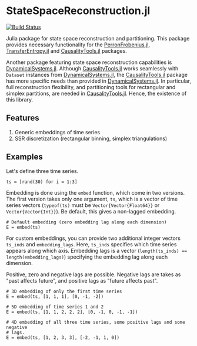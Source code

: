 # StateSpaceReconstruction.jl

[![Build Status](https://travis-ci.org/kahaaga/StateSpaceReconstruction.jl.svg?branch=master)](https://travis-ci.org/kahaaga/StateSpaceReconstruction.jl)

Julia package for state space reconstruction and partitioning. This package provides necessary functionality for the [PerronFrobenius.jl](https://github.com/kahaaga/PerronFrobenius.jl),
[TransferEntropy.jl](https://github.com/kahaaga/TransferEntropy.jl) and
[CausalityTools.jl](https://github.com/kahaaga/CausalityTools.jl) packages.

Another package featuring state space reconstruction capabilities is [DynamicalSystems.jl](https://github.com/JuliaDynamics/DynamicalSystems.jl).
Although [CausalityTools.jl](https://github.com/kahaaga/CausalityTools.jl)
works seamlessly with `Dataset` instances from [DynamicalSystems.jl](https://github.com/JuliaDynamics/DynamicalSystems.jl),
the [CausalityTools.jl](https://github.com/kahaaga/CausalityTools.jl) package
has more specific needs than provided in [DynamicalSystems.jl](https://github.com/JuliaDynamics/DynamicalSystems.jl). In
particular, full reconstruction flexibility, and partitioning tools for
rectangular and simplex partitions, are needed in [CausalityTools.jl](https://github.com/kahaaga/CausalityTools.jl). Hence,
the existence of this library.


## Features
1. Generic embeddings of time series
2. SSR discretization (rectangular binning, simplex triangulations)

## Examples

Let's define three time series.

```
ts = [rand(30) for i = 1:3]
```

Embedding is done using the `embed` function, which come in two versions.
The first version takes only one argument, `ts`, which is a vector of time
series vectors (`typeof(ts)` must be `Vector{Vector{Float64}}` or
`Vector{Vector{Int}}`). Be default, this gives a non-lagged embedding.

```
# Default embedding (zero embedding lag along each dimension)
E = embed(ts)
```

For custom embeddings, you can provide two additional integer vectors `ts_inds`
and `embedding_lags`. Here, `ts_inds` specifies which time series appears
along which axis.  Embedding lags is a vector
(`length(ts_inds) == length(embedding_lags)`) specifying the embedding lag
along each dimension.

Positive, zero and negative lags are possible. Negative lags are takes as
"past affects future", and positive lags  as "future affects past".

```
# 3D embedding of only the first time series
E = embed(ts, [1, 1, 1], [0, -1, -2])

# 5D embedding of time series 1 and 2
E = embed(ts, [1, 1, 2, 2, 2], [0, -1, 0, -1, -1])

# 4D embedding of all three time series, some positive lags and some negative
# lags.
E = embed(ts, [1, 2, 3, 3], [-2, -1, 1, 0])
```
